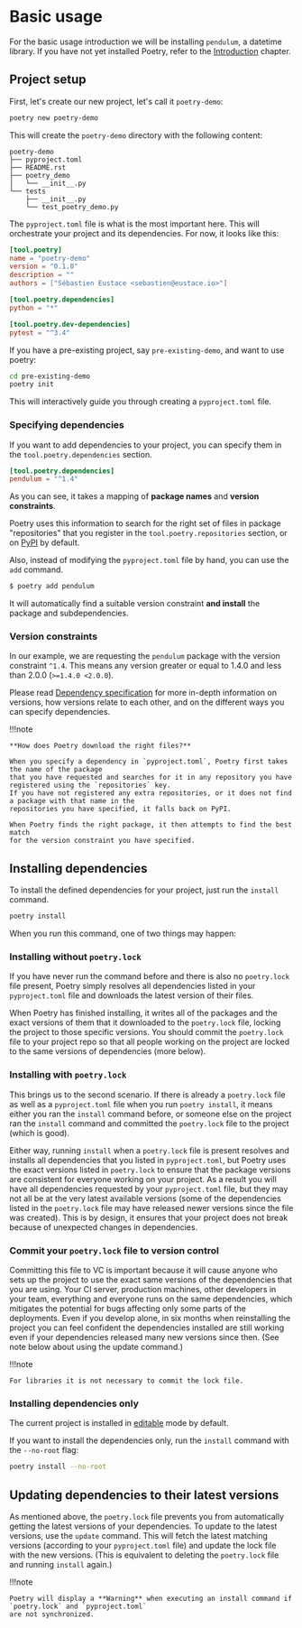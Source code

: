 # Basic usage

For the basic usage introduction we will be installing `pendulum`, a datetime library.
If you have not yet installed Poetry, refer to the [Introduction](/docs/) chapter.

## Project setup

First, let's create our new project, let's call it `poetry-demo`:

```bash
poetry new poetry-demo
```

This will create the `poetry-demo` directory with the following content:

```text
poetry-demo
├── pyproject.toml
├── README.rst
├── poetry_demo
│   └── __init__.py
└── tests
    ├── __init__.py
    └── test_poetry_demo.py
```

The `pyproject.toml` file is what is the most important here. This will orchestrate
your project and its dependencies. For now, it looks like this:

```toml
[tool.poetry]
name = "poetry-demo"
version = "0.1.0"
description = ""
authors = ["Sébastien Eustace <sebastien@eustace.io>"]

[tool.poetry.dependencies]
python = "*"

[tool.poetry.dev-dependencies]
pytest = "^3.4"
```

If you have a pre-existing project, say `pre-existing-demo`, and want to use poetry:

```bash
cd pre-existing-demo
poetry init
```

This will interactively guide you through creating a `pyproject.toml` file.

### Specifying dependencies

If you want to add dependencies to your project, you can specify them in the `tool.poetry.dependencies` section.

```toml
[tool.poetry.dependencies]
pendulum = "^1.4"
```

As you can see, it takes a mapping of **package names** and **version constraints**.

Poetry uses this information to search for the right set of files in package "repositories" that you register
in the `tool.poetry.repositories` section, or on [PyPI](https://pypi.org) by default.

Also, instead of modifying the `pyproject.toml` file by hand, you can use the `add` command.

```bash
$ poetry add pendulum
```

It will automatically find a suitable version constraint **and install** the package and subdependencies.


### Version constraints

In our example, we are requesting the `pendulum` package with the version constraint `^1.4`.
This means any version greater or equal to 1.4.0 and less than 2.0.0 (`>=1.4.0 <2.0.0`).

Please read [Dependency specification](/docs/dependency-specification) for more in-depth information on versions,
how versions relate to each other, and on the different ways you can specify dependencies.


!!!note

    **How does Poetry download the right files?**

    When you specify a dependency in `pyproject.toml`, Poetry first takes the name of the package
    that you have requested and searches for it in any repository you have registered using the `repositories` key.
    If you have not registered any extra repositories, or it does not find a package with that name in the
    repositories you have specified, it falls back on PyPI.

    When Poetry finds the right package, it then attempts to find the best match
    for the version constraint you have specified.


## Installing dependencies

To install the defined dependencies for your project, just run the `install` command.

```bash
poetry install
```

When you run this command, one of two things may happen:

### Installing without `poetry.lock`

If you have never run the command before and there is also no `poetry.lock` file present,
Poetry simply resolves all dependencies listed in your `pyproject.toml` file and downloads the latest version of their files.

When Poetry has finished installing, it writes all of the packages and the exact versions of them that it downloaded to the `poetry.lock` file,
locking the project to those specific versions.
You should commit the `poetry.lock` file to your project repo so that all people working on the project are locked to the same versions of dependencies (more below).


### Installing with `poetry.lock`

This brings us to the second scenario. If there is already a `poetry.lock` file as well as a `pyproject.toml` file
when you run `poetry install`, it means either you ran the `install` command before,
or someone else on the project ran the `install` command and committed the `poetry.lock` file to the project (which is good).

Either way, running `install` when a `poetry.lock` file is present resolves and installs all dependencies that you listed in `pyproject.toml`,
but Poetry uses the exact versions listed in `poetry.lock` to ensure that the package versions are consistent for everyone working on your project.
As a result you will have all dependencies requested by your `pyproject.toml` file,
but they may not all be at the very latest available versions
(some of the dependencies listed in the `poetry.lock` file may have released newer versions since the file was created).
This is by design, it ensures that your project does not break because of unexpected changes in dependencies.

### Commit your `poetry.lock` file to version control

Committing this file to VC is important because it will cause anyone who sets up the project
to use the exact same versions of the dependencies that you are using.
Your CI server, production machines, other developers in your team,
everything and everyone runs on the same dependencies,
which mitigates the potential for bugs affecting only some parts of the deployments.
Even if you develop alone, in six months when reinstalling the project you can feel confident
the dependencies installed are still working even if your dependencies released many new versions since then.
(See note below about using the update command.)

!!!note

    For libraries it is not necessary to commit the lock file.

### Installing dependencies only

The current project is installed in [editable](https://pip.pypa.io/en/stable/reference/pip_install/#editable-installs) mode by default.

If you want to install the dependencies only, run the `install` command with the `--no-root` flag:

```bash
poetry install --no-root
```

## Updating dependencies to their latest versions

As mentioned above, the `poetry.lock` file prevents you from automatically getting the latest versions
of your dependencies.
To update to the latest versions, use the `update` command.
This will fetch the latest matching versions (according to your `pyproject.toml` file)
and update the lock file with the new versions.
(This is equivalent to deleting the `poetry.lock` file and running `install` again.)

!!!note

    Poetry will display a **Warning** when executing an install command if `poetry.lock` and `pyproject.toml`
    are not synchronized.
